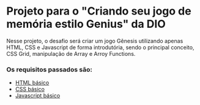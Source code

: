 # Projeto para o "Criando seu jogo de memória estilo Genius" da DIO

Nesse projeto, o desafio será criar um jogo Gênesis utilizando apenas HTML, CSS e Javascript de forma introdutória, sendo o principal conceito, CSS Grid, manipulação de Array e Arroy Functions.

### Os requisitos passados são:

- [HTML básico](https://www.w3schools.com/html/)
- [CSS básico](https://developer.mozilla.org/pt-BR/docs/Web/CSS)
- [Javascript básico](https://developer.mozilla.org/pt-BR/docs/Web/JavaScript)
